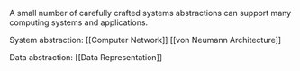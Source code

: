 A small number of carefully crafted systems abstractions can support many computing systems and applications.

System abstraction: 
[[Computer Network]]
[[von Neumann Architecture]]

Data abstraction:
[[Data Representation]]
